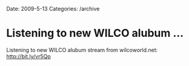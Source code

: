 Date: 2009-5-13
Categories: /archive

# Listening to new WILCO alubum ...

Listening to new WILCO alubum stream from wilcoworld.net:  <a href="http://bit.ly/vr5Qp" rel="nofollow">http://bit.ly/vr5Qp</a>
